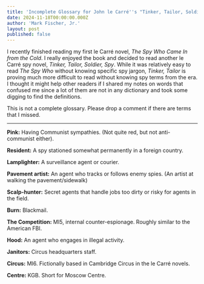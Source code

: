 ```yaml
---
title: 'Incomplete Glossary for John le Carré''s "Tinker, Tailor, Soldier, Spy"'
date: 2024-11-18T00:00:00.000Z
author: 'Mark Fischer, Jr.'
layout: post
published: false
---
```


I recently finished reading my first le Carré novel, *The Spy Who Came In from the Cold*. I really enjoyed the book and decided to read another le Carré spy novel, *Tinker, Tailor, Soldier, Spy*. While it was relatively easy to read *The Spy Who* without knowing specific spy jargon, *Tinker, Tailor* is proving much more difficult to read without knowing spy terms from the era. I thought it might help other readers if I shared my notes on words that confused me since a lot of them are not in any dictionary and took some digging to find the definitions.

This is not a complete glossary. Please drop a comment if there are terms that I missed.

***

**Pink:** Having Communist sympathies. (Not quite red, but not anti-communist either).

**Resident:** A spy stationed somewhat permanently in a foreign country.

**Lamplighter:** A surveillance agent or courier.

**Pavement artist:** An agent who tracks or follows enemy spies. (An artist at walking the pavement/sidewalk)

**Scalp-hunter:** Secret agents that handle jobs too dirty or risky for agents in the field.

**Burn:** Blackmail.

**The Competition:** MI5, internal counter-espionage. Roughly similar to the American FBI.

**Hood:** An agent who engages in illegal activity.

**Janitors:** Circus headquarters staff.

**Circus:** MI6. Fictionally based in Cambridge Circus in the le Carré novels.

**Centre:** KGB. Short for Moscow Centre.
